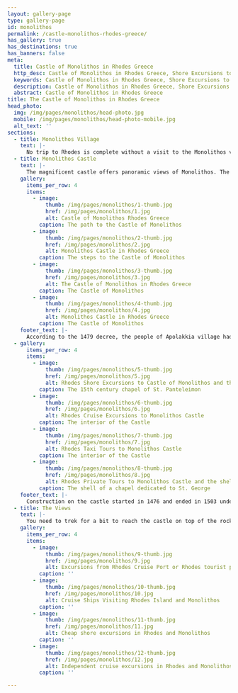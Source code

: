 ```yaml
---
layout: gallery-page
type: gallery-page
id: monolithos
permalink: /castle-monolithos-rhodes-greece/
has_gallery: true
has_destinations: true
has_banners: false
meta:
  title: Castle of Monolithos in Rhodes Greece
  http_desc: Castle of Monolithos in Rhodes Greece, Shore Excursions to Monolithos Village in Rhodes
  keywords: Castle of Monolithos in Rhodes Greece, Shore Excursions to Monolithos Village in Rhodes
  description: Castle of Monolithos in Rhodes Greece, Shore Excursions to Monolithos Village in Rhodes
  abstract: Castle of Monolithos in Rhodes Greece
title: The Castle of Monolithos in Rhodes Greece
head_photo:
  img: /img/pages/monolithos/head-photo.jpg
  mobile: /img/pages/monolithos/head-photo-mobile.jpg
  alt_text: ''
sections:
  - title: Monolithos Village
    text: |-
      No trip to Rhodes is complete without a visit to the Monolithos village and castle. The picturesque village of Monolithos has about 250 inhabitants and is located about 45 miles, 72 km southwest of Rhodes. Its name is derived from the large monolithic rock that serves as the foundation for the castle which has been there since the classical times.
  - title: Monolithos Castle
    text: |-
      The magnificent castle offers panoramic views of Monolithos. The castle used to be an Ancient Phryctoria which was used to transmit messages from one hill to another. In the late 1400s, the castle was made using pedestals that were bestowed by the Knights of St. John. The main reason for the construction of the castle was to provide residents a clear vantage point that revealed the whole southern part of the island. That way, they could see pirates coming from miles away and the villagers could evacuate in time.
    gallery:
      items_per_row: 4
      items:
        - image:
            thumb: /img/pages/monolithos/1-thumb.jpg
            href: /img/pages/monolithos/1.jpg
            alt: Castle of Monolithos Rhodes Greece
          caption: The path to the Castle of Monolithos
        - image:
            thumb: /img/pages/monolithos/2-thumb.jpg
            href: /img/pages/monolithos/2.jpg
            alt: Monolithos Castle in Rhodes Greece
          caption: The steps to the Castle of Monolithos
        - image:
            thumb: /img/pages/monolithos/3-thumb.jpg
            href: /img/pages/monolithos/3.jpg
            alt: The Castle of Monolithos in Rhodes Greece
          caption: The Castle of Monolithos
        - image:
            thumb: /img/pages/monolithos/4-thumb.jpg
            href: /img/pages/monolithos/4.jpg
            alt: Monolithos Castle in Rhodes Greece
          caption: The Castle of Monolithos
    footer_text: |-
      According to the 1479 decree, the people of Apolakkia village had to seek refuge in the castle in case of an attack. Due to its ideal location on top of the rock, it served as a perfect natural fortification against enemies. This is why the castle is considered to be one of the four main strong fortresses on the island. It has also remained largely unaltered over the years, so when you visit the castle, you will feel as if you stepped back in time. While historical records about the castle are quite brief, we do know that it probably fell into the hands of the Turks after the knights left in 1522. Plus, when piracy nearly disappeared during the 17th Century, the castle fell into disuse and was eventually abandoned.
  - gallery:
      items_per_row: 4
      items:
        - image:
            thumb: /img/pages/monolithos/5-thumb.jpg
            href: /img/pages/monolithos/5.jpg
            alt: Rhodes Shore Excursions to Castle of Monolithos and the 15th century chapel of St. Panteleimon
          caption: The 15th century chapel of St. Panteleimon
        - image:
            thumb: /img/pages/monolithos/6-thumb.jpg
            href: /img/pages/monolithos/6.jpg
            alt: Rhodes Cruise Excursions to Monolithos Castle
          caption: The interior of the Castle
        - image:
            thumb: /img/pages/monolithos/7-thumb.jpg
            href: /img/pages/monolithos/7.jpg
            alt: Rhodes Taxi Tours to Monolithos Castle
          caption: The interior of the Castle
        - image:
            thumb: /img/pages/monolithos/8-thumb.jpg
            href: /img/pages/monolithos/8.jpg
            alt: Rhodes Private Tours to Monolithos Castle and the shell of a chapel dedicated to St. George
          caption: The shell of a chapel dedicated to St. George
    footer_text: |-
      Construction on the castle started in 1476 and ended in 1503 under the supervision of Grand Master Pierre D’ Aubusson. While it was a fortress to be reckoned with back in the day, today, only a few of its walls remain. However, the chaple of St. Panteleimon is quite well-preserved to this day along with the remains of a chapel that was made to honor St. George. 
  - title: The Views
    text: |-
      You need to trek for a bit to reach the castle on top of the rock. Just follow the path in the woods and it will lead you to stairs that are carved into the rock. The stairs are slippery though, so make sure you wear hiking shoes during the trek. Once you reach the top, you will forget your stress and fatigue completely. The word ‘breathtaking’ doesn’t even do it justice. The view from the cliffs includes a pine forest that stretched for miles and below, you can spot the Halki and Alimia islands right on the sparkling blue Aegean Sea.
    gallery:
      items_per_row: 4
      items:
        - image:
            thumb: /img/pages/monolithos/9-thumb.jpg
            href: /img/pages/monolithos/9.jpg
            alt: Excursions from Rhodes Cruise Port or Rhodes tourist port to Monolithos Castle
          caption: ''
        - image:
            thumb: /img/pages/monolithos/10-thumb.jpg
            href: /img/pages/monolithos/10.jpg
            alt: Cruise Ships Visiting Rhodes Island and Monolithos
          caption: ''
        - image:
            thumb: /img/pages/monolithos/11-thumb.jpg
            href: /img/pages/monolithos/11.jpg
            alt: Cheap shore excursions in Rhodes and Monolithos
          caption: ''
        - image:
            thumb: /img/pages/monolithos/12-thumb.jpg
            href: /img/pages/monolithos/12.jpg
            alt: Independent cruise excursions in Rhodes and Monolithos 
          caption: ''

---
```

